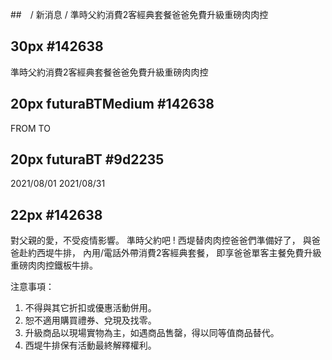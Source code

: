 ##　/ 新消息 / 準時父約消費2客經典套餐爸爸免費升級重磅肉肉控

## 30px #142638 
準時父約消費2客經典套餐爸爸免費升級重磅肉肉控

## 20px futuraBTMedium #142638
FROM
TO

## 20px futuraBT #9d2235
2021/08/01
2021/08/31

## 22px #142638
對父親的愛，不受疫情影響。
準時父約吧 ! 西堤替肉肉控爸爸們準備好了，
與爸爸赴約西堤牛排，
內用/電話外帶消費2客經典套餐，
即享爸爸單客主餐免費升級重磅肉肉控鐵板牛排。

注意事項：
1. 不得與其它折扣或優惠活動併用。
2. 恕不適用購買禮券、兌現及找零。
3. 升級商品以現場實物為主，如遇商品售罄，得以同等值商品替代。
4. 西堤牛排保有活動最終解釋權利。